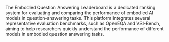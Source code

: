 The Embodied Question Answering Leaderboard is a dedicated ranking system for evaluating and comparing the performance of embodied AI models in question-answering tasks. This platform integrates several representative evaluation benchmarks, such as OpenEQA and VSI-Bench, aiming to help researchers quickly understand the performance of different models in embodied question answering tasks.
